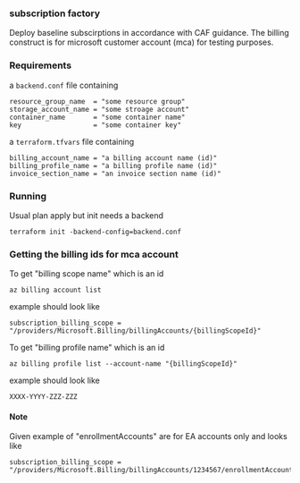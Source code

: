 ### subscription factory
Deploy baseline subscirptions in accordance with CAF guidance. The billing construct is for microsoft customer account (mca) for testing purposes.

### Requirements
a `backend.conf` file containing
```
resource_group_name  = "some resource group"
storage_account_name = "some stroage account"
container_name       = "some container name"
key                  = "some container key"
```
a `terraform.tfvars` file containing
```
billing_account_name = "a billing account name (id)"
billing_profile_name = "a billing profile name (id)"
invoice_section_name = "an invoice section name (id)"
```
### Running 
Usual plan apply but init needs a backend
```
terraform init -backend-config=backend.conf
```
### Getting the billing ids for mca account
To get "billing scope name" which is an id
```
az billing account list
```
example should look like
```
subscription_billing_scope = "/providers/Microsoft.Billing/billingAccounts/{billingScopeId}"
```
To get "billing profile name" which is an id
```
az billing profile list --account-name "{billingScopeId}"
```
example should look like
```
XXXX-YYYY-ZZZ-ZZZ
```
#### Note
Given example of "enrollmentAccounts" are for EA accounts only and looks like
```
subscription_billing_scope = "/providers/Microsoft.Billing/billingAccounts/1234567/enrollmentAccounts/123456"
```